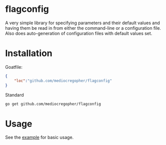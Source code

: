 # flagconfig

A very simple library for specifying parameters and their default values and
having them be read in from either the command-line or a configuration file.
Also does auto-generation of configuration files with default values set.

# Installation

Goatfile:
```json
{
    "loc":"github.com/mediocregopher/flagconfig"
}
```

Standard
```bash
go get github.com/mediocregopher/flagconfig
```

# Usage

See the [example](/example) for basic usage.
